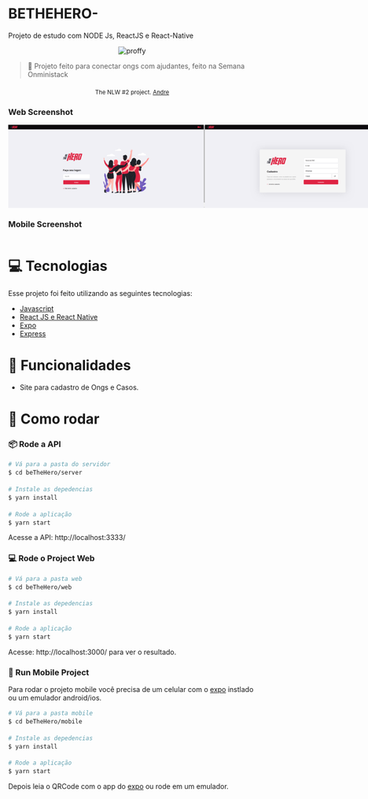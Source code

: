 # BETHEHERO-
Projeto de estudo com NODE Js, ReactJS e React-Native


<p align="center">
<img src="https://raw.githubusercontent.com/solrachix/be-the-hero/master/assets/Template.png" alt="proffy" width=280/>
</p>

> :rocket: Projeto feito para conectar ongs com ajudantes, feito na Semana Onministack 



<div align="center">
  <sub>The NLW #2 project. 
    <a href="https://github.com/Alalbuquerque22">Andre</a> 

   
  </sub>
</div>



### Web Screenshot
<div style="display: flex; flex-direction: 'row'; align-items: 'center';">
   <img src="https://raw.githubusercontent.com/ARTHURPC03/Be-The-Hero/master/github/logonW.png" width="400px">
   <img src="https://raw.githubusercontent.com/ARTHURPC03/Be-The-Hero/master/github/registerW.png" width="400px">
   <img src="https://raw.githubusercontent.com/ARTHURPC03/Be-The-Hero/master/github/incidentW.png" width="400px">
   <img src="https://raw.githubusercontent.com/ARTHURPC03/Be-The-Hero/master/github/profileW.png" width="400px">
</div>

### Mobile Screenshot
<div style="display: flex; flex-direction: 'row';">
 
</div>

# :computer: Tecnologias
Esse projeto foi feito utilizando as seguintes tecnologias:

* [Javascript](https://www.javascript.com/)      
* [React JS e React Native](https://reactjs.org/)      
* [Expo](https://expo.io/)       
* [Express](https://expressjs.com/) 

# :rocket: Funcionalidades

* Site para cadastro de Ongs e Casos.

# :construction_worker: Como rodar

### 📦 Rode a API

```bash
# Vá para a pasta do servidor
$ cd beTheHero/server

# Instale as depedencias
$ yarn install

# Rode a aplicação
$ yarn start
```
Acesse a API: http://localhost:3333/

### 💻 Rode o Project Web

```bash
# Vá para a pasta web
$ cd beTheHero/web

# Instale as depedencias
$ yarn install

# Rode a aplicação
$ yarn start
```
Acesse: http://localhost:3000/ para ver o resultado.

### 📱 Run Mobile Project
Para rodar o projeto mobile você precisa de um celular com o [expo](https://play.google.com/store/apps/details?id=host.exp.exponent) instlado ou um emulador android/ios.

```bash
# Vá para a pasta mobile
$ cd beTheHero/mobile

# Instale as depedencias
$ yarn install

# Rode a aplicação
$ yarn start
```
Depois leia o QRCode com o app do [expo](https://play.google.com/store/apps/details?id=host.exp.exponent) ou rode em um emulador.



